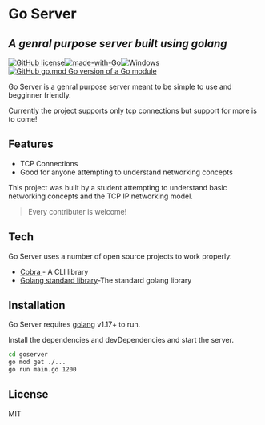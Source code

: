 # Go Server
## _A genral purpose server built using golang_

[![GitHub license](https://img.shields.io/github/license/Naereen/StrapDown.js.svg)](https://github.com/Naereen/StrapDown.js/blob/master/LICENSE)[![made-with-Go](https://img.shields.io/badge/Made%20with-Go-1f425f.svg)](http://golang.org)[![Windows](https://svgshare.com/i/ZhY.svg)](https://svgshare.com/i/ZhY.svg) [![GitHub go.mod Go version of a Go module](https://img.shields.io/github/go-mod/go-version/gomods/athens.svg)](https://github.com/gomods/athens)

Go Server is a genral purpose server meant to be simple to use and begginner friendly.

Currently the project supports only tcp connections but support for more is to come!

## Features

- TCP Connections
- Good for anyone attempting to understand networking concepts

This project was built by a student attempting to understand basic networking concepts and the TCP IP networking model.

> Every contributer is welcome!



## Tech

Go Server uses a number of open source projects to work properly:


- [Cobra ](https://github.com/spf13/cobra) - A CLI library
- [Golang standard library](https://pkg.go.dev/std)-The standard golang library



## Installation

Go Server requires [golang](https://go.dev/) v1.17+ to run.

Install the dependencies and devDependencies and start the server.

```sh
cd goserver
go mod get ./...
go run main.go 1200
```


## License

MIT



